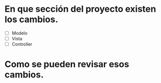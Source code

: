# En que sección del proyecto existen los cambios.

- [ ] Modelo
- [ ] Vista
- [ ] Controller 

# Como se pueden revisar esos cambios.
